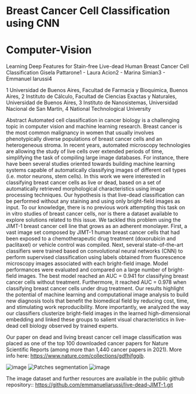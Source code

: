 # Breast Cancer Cell Classification using CNN
# Computer-Vision

Learning Deep Features for Stain-free Live-dead Human Breast Cancer Cell Classification
Gisela Pattarone1 - Laura Acion2 - Marina Simian3 - Emmanuel Iarussi4

1 Universidad de Buenos Aires, Facultad de Farmacia y Bioquimica, Buenos Aires,
2 Instituto de Cálculo, Facultad de Ciencias Exactas y Naturales, Universidad de Buenos Aires,
3 Instituto de Nanosistemas, Universidad Nacional de San Martín,
4 National Technological University

Abstract
Automated cell classification in cancer biology is a challenging topic in computer vision and machine learning research. Breast cancer is the most common malignancy in women that usually involves phenotypically diverse populations of breast cancer cells and an heterogeneous stroma. In recent years, automated microscopy technologies are allowing the study of live cells over extended periods of time, simplifying the task of compiling large image databases. For instance, there have been several studies oriented towards building machine learning systems capable of automatically classifying images of different cell types (i.e. motor neurons, stem cells). In this work we were interested in classifying breast cancer cells as live or dead, based on a set of automatically retrieved morphological characteristics using image processing techniques. Our hypothesis is that live-dead classification can be performed without any staining and using only bright-field images as input. To our knowledge, there is no previous work attempting this task on in vitro studies of breast cancer cells, nor is there a dataset available to explore solutions related to this issue. We tackled this problem using the JIMT-1 breast cancer cell line that grows as an adherent monolayer. First, a vast image set composed by JIMT-1 human breast cancer cells that had been exposed to a chemotherapeutic drug treatment (doxorubicin and paclitaxel) or vehicle control was compiled. Next, several state-of-the-art classifiers were trained based on convolutional neural networks (CNN) to perform supervised classification using labels obtained from fluorescence microscopy images associated with each bright-field image. Model performances were evaluated and compared on a large number of bright-field images. The best model reached an AUC = 0.941 for classifying breast cancer cells without treatment. Furthermore, it reached AUC = 0.978 when classifying breast cancer cells under drug treatment. Our results highlight the potential of machine learning and computational image analysis to build new diagnosis tools that benefit the biomedical field by reducing cost, time, and stimulating work reproducibility. More importantly, we analyzed the way our classifiers clusterize bright-field images in the learned high-dimensional embedding and linked these groups to salient visual characteristics in live-dead cell biology observed by trained experts.


Our paper on dead and living breast cancer cell image classification was placed as one of the top 100 downloaded cancer papers for Nature Scientific Reports (among more than 1,440 cancer papers in 2021). More info here: https://www.nature.com/collections/gdfhjfggib.

![image](https://user-images.githubusercontent.com/91725761/163794416-6b2592f5-817d-4b33-8122-ef2db6b531ed.png)
![Patches segmentation](https://user-images.githubusercontent.com/91725761/163794193-8cb07bac-561d-46f3-b5e3-37f188d0c741.jpg)
![image](https://user-images.githubusercontent.com/91725761/163794383-653fb0d8-33d3-487f-b789-c07255b0838c.png)

The image dataset and further resources are available in the public github repository:: https://github.com/emmanueliarussi/live-dead-JIMT-1.git
